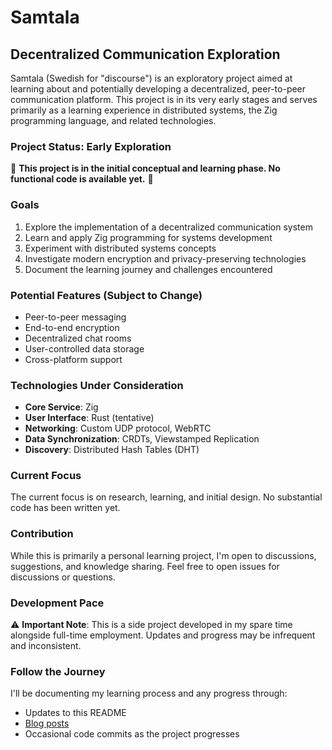 # Samtala

## Decentralized Communication Exploration

Samtala (Swedish for "discourse") is an exploratory project aimed at learning about and potentially developing a decentralized, peer-to-peer communication platform. This project is in its very early stages and serves primarily as a learning experience in distributed systems, the Zig programming language, and related technologies.

### Project Status: Early Exploration

🚧 **This project is in the initial conceptual and learning phase. No functional code is available yet.** 🚧

### Goals

1. Explore the implementation of a decentralized communication system
2. Learn and apply Zig programming for systems development
3. Experiment with distributed systems concepts
4. Investigate modern encryption and privacy-preserving technologies
5. Document the learning journey and challenges encountered

### Potential Features (Subject to Change)

- Peer-to-peer messaging
- End-to-end encryption
- Decentralized chat rooms
- User-controlled data storage
- Cross-platform support

### Technologies Under Consideration

- **Core Service**: Zig
- **User Interface**: Rust (tentative)
- **Networking**: Custom UDP protocol, WebRTC
- **Data Synchronization**: CRDTs, Viewstamped Replication
- **Discovery**: Distributed Hash Tables (DHT)

### Current Focus

The current focus is on research, learning, and initial design. No substantial code has been written yet.

### Contribution

While this is primarily a personal learning project, I'm open to discussions, suggestions, and knowledge sharing. Feel free to open issues for discussions or questions.

### Development Pace

⚠️ **Important Note**: This is a side project developed in my spare time alongside full-time employment. Updates and progress may be infrequent and inconsistent.

### Follow the Journey

I'll be documenting my learning process and any progress through:

- Updates to this README
- [Blog posts](https://codingpaw.dev/tags/samtala/)
- Occasional code commits as the project progresses
